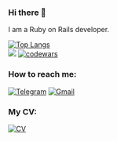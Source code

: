 ### Hi there 👋

I am a Ruby on Rails developer.

[![Top Langs](https://github-readme-stats.vercel.app/api/top-langs/?username=Spola1&layout=compact)](https://github.com/Spola1/github-readme-stats) </br>
![](https://komarev.com/ghpvc/?username=Spola1 )
[![codewars](https://www.codewars.com/users/Spola1/badges/micro)](https://www.codewars.com/users/Spola1) 

### How to reach me:
[![Telegram](https://img.shields.io/badge/Telegram-2CA5E0?style=for-the-badge&logo=telegram&logoColor=white)](https://t.me/alexhowar)
[![Gmail](https://img.shields.io/badge/email-D14836?style=for-the-badge&logo=gmail&logoColor=white)](mailto:alexeihowar50@gmail.com)

### My CV:
[![CV](https://cdn.icon-icons.com/icons2/1485/PNG/72/cv_102350.png)](https://spola1.github.io/)
